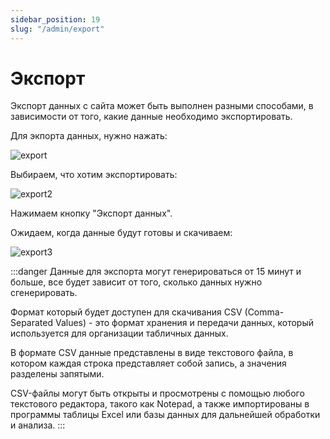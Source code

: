 ```yaml
---
sidebar_position: 19
slug: "/admin/export"
---
```


# Экспорт

Экспорт данных с сайта может быть выполнен разными способами, в зависимости от того, какие данные необходимо экспортировать.

Для экпорта данных, нужно нажать:

![export](/img/export.png)

Выбираем, что хотим экспортировать:

![export2](/img/export2.png)

Нажимаем кнопку "Экспорт данных".

Ожидаем, когда данные будут готовы и скачиваем:

![export3](/img/export3.png)

:::danger
Данные для экспорта могут генерироваться от 15 минут и больше, все будет зависит от того, сколько данных нужно сгенерировать.

Формат который будет доступен для скачивания CSV (Comma-Separated Values) - это формат хранения и передачи данных, который используется для организации табличных данных.

В формате CSV данные представлены в виде текстового файла, в котором каждая строка представляет собой запись, а значения разделены запятыми.

CSV-файлы могут быть открыты и просмотрены с помощью любого текстового редактора, такого как Notepad, а также импортированы в программы таблицы Excel или базы данных для дальнейшей обработки и анализа.
:::
